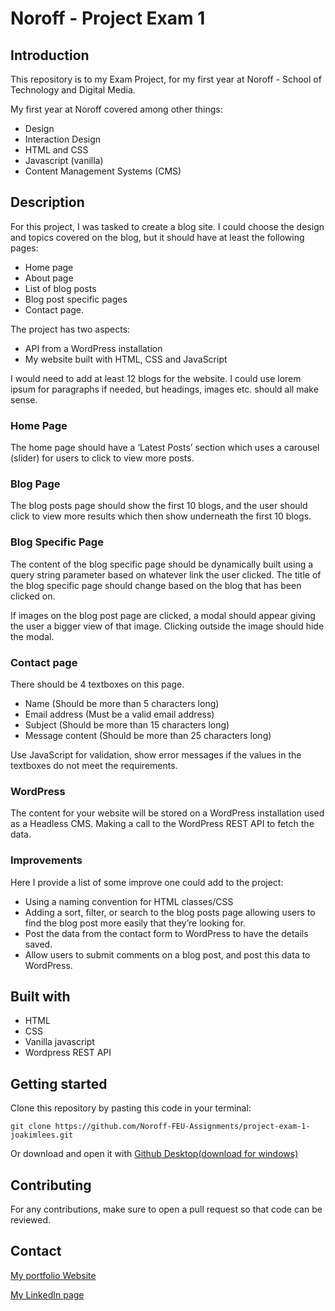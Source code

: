 # Noroff - Project Exam 1

## Introduction

This repository is to my Exam Project, for my first year at Noroff - School of Technology and Digital Media.

My first year at Noroff covered among other things:

- Design
- Interaction Design
- HTML and CSS
- Javascript (vanilla)
- Content Management Systems (CMS)

## Description

For this project, I was tasked to create a blog site. I could choose the design and topics covered on the blog, but it should have at least the following pages:

- Home page
- About page
- List of blog posts
- Blog post specific pages
- Contact page.

The project has two aspects:

- API from a WordPress installation
- My website built with HTML, CSS and JavaScript

I would need to add at least 12 blogs for the website. I could use lorem ipsum for paragraphs if needed, but headings, images etc. should all make sense.

### Home Page

The home page should have a ‘Latest Posts’ section which uses a carousel (slider) for users to click to view more posts.

### Blog Page

The blog posts page should show the first 10 blogs, and the user should click to view more results which then show underneath the first 10 blogs.

### Blog Specific Page

The content of the blog specific page should be dynamically built using a query string parameter based on whatever link the user clicked. The title of the blog specific page should change based on the blog that has been clicked on.

If images on the blog post page are clicked, a modal should appear giving the user a bigger view of that image. Clicking outside the image should hide the modal.

### Contact page

There should be 4 textboxes on this page.

- Name (Should be more than 5 characters long)
- Email address (Must be a valid email address)
- Subject (Should be more than 15 characters long)
- Message content (Should be more than 25 characters long)

Use JavaScript for validation, show error messages if the values in the textboxes do not meet the requirements.

### WordPress

The content for your website will be stored on a WordPress installation used as a Headless CMS. Making a call to the WordPress REST API to fetch the data.

### Improvements

Here I provide a list of some improve one could add to the project:

- Using a naming convention for HTML classes/CSS
- Adding a sort, filter, or search to the blog posts page allowing users to find the blog post more easily that they’re looking for.
- Post the data from the contact form to WordPress to have the details saved.
- Allow users to submit comments on a blog post, and post this data to WordPress.

## Built with

- HTML
- CSS
- Vanilla javascript
- Wordpress REST API

## Getting started

Clone this repository by pasting this code in your terminal:

```
git clone https://github.com/Noroff-FEU-Assignments/project-exam-1-joakimlees.git
```

Or download and open it with [Github Desktop(download for windows)](https://central.github.com/deployments/desktop/desktop/latest/win32)

## Contributing

For any contributions, make sure to open a pull request so that code can be reviewed.

## Contact

[My portfolio Website]()

[My LinkedIn page](https://www.linkedin.com/in/joakim-lee-sletten-14381621a/)
